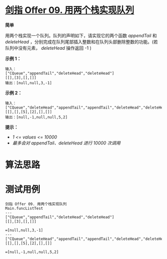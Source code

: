 # [剑指 Offer 09. 用两个栈实现队列][cnTitle]

**简单**

用两个栈实现一个队列。队列的声明如下，请实现它的两个函数  *appendTail*  和  *deleteHead*  ，分别完成在队列尾部插入整数和在队列头部删除整数的功能。(若队列中没有元素， *deleteHead*  操作返回 -1 )



**示例 1：** 

```
输入：
["CQueue","appendTail","deleteHead","deleteHead"]
[[],[3],[],[]]
输出：[null,null,3,-1]

```

**示例 2：** 

```
输入：
["CQueue","deleteHead","appendTail","appendTail","deleteHead","deleteHead"]
[[],[],[5],[2],[],[]]
输出：[null,-1,null,null,5,2]

```

**提示：** 

-  *1 <= values <= 10000*  
-  *最多会对 appendTail、deleteHead 进行 10000 次调用* 




# 算法思路

# 测试用例
```
剑指 Offer 09. 用两个栈实现队列
Main.funcListTest
---
["CQueue","appendTail","deleteHead","deleteHead"]
[[],[3],[],[]]

=[null,null,3,-1]
---
["CQueue","deleteHead","appendTail","appendTail","deleteHead","deleteHead"]
[[],[],[5],[2],[],[]]

=[null,-1,null,null,5,2]
```

[cnTitle]: https://leetcode-cn.com/problems/yong-liang-ge-zhan-shi-xian-dui-lie-lcof/
